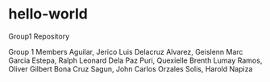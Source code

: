 # hello-world
Group1 Repository

Group 1 Members
Aguilar, Jerico Luis Delacruz
Alvarez, Geislenn Marc Garcia
Estepa, Ralph Leonard Dela Paz 
Puri, Quexielle Brenth Lumay
Ramos, Oliver Gilbert Bona Cruz
Sagun, John Carlos Orzales
Solis, Harold Napiza
